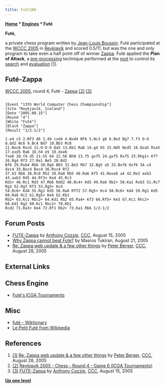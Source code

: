 ```yaml
---
title: FutC3A9
---
```

**[Home](Home "Home") * [Engines](Engines "Engines") * Futé**

**Futé**,

a private chess program written by [Jean-Louis Boussin](Jean-Louis_Boussin "Jean-Louis Boussin"). Futé participated at the [WCCC 2005](WCCC_2005 "WCCC 2005") in [Reykjavík](https://en.wikipedia.org/wiki/Reykjav%C3%ADk) and scored 0.5/11, but was the one and only program to take even a half point off of winner [Zappa](Zappa "Zappa").
Futé applied the **Plan of Attack**, a [pre-processing](Piece-Square_Tables#Preprocessing "Piece-Square Tables") technique performed at the [root](Root "Root") to control its [search](Search "Search") and [evaluation](Evaluation "Evaluation") <a id="cite-note-1" href="#cite-ref-1">[1]</a>.

## Futé-Zappa

[WCCC 2005](WCCC_2005 "WCCC 2005"), round 4, Futé - [Zappa](Zappa "Zappa") <a id="cite-note-2" href="#cite-ref-2">[2]</a>
<a id="cite-note-3" href="#cite-ref-3">[3]</a>

```

[Event "13th World Computer Chess Championship"]
[Site "Reykjavík, Iceland"]
[Date "2005.08.15"]
[Round "4"]
[White "Futé"]
[Black "Zappa"]
[Result "1/2-1/2"]

1.e4 c5 2.Nf3 d6 3.d4 cxd4 4.Nxd4 Nf6 5.Nc3 g6 6.Be3 Bg7 7.f3 O-O 8.Qd2 Nc6 9.Bc4 Bd7 10.Bb3 Rc8 
11.Nxc6 Rxc6 12.O-O-O Qa5 13.Kb1 Ra6 14.g4 b5 15.Nd5 Nxd5 16.Qxa5 Rxa5 17.exd5 Ra6 18.h4 e5 19.dxe6 
fxe6 20.f4 d5 21.h5 b4 22.h6 Bh8 23.f5 gxf5 24.gxf5 Rxf5 25.Rhg1+ Kf7 26.Rg4 Rf3 27.Re1 Be5 28.Bd2 
Bf6 29.Rxb4 Rb6 30.Rg4 Bb5 31.Be3 Rb7 32.Bg5 a5 33.Bxf6 Kxf6 34.c4 dxc4 35.Bxc4 Bxc4 36.Rxc4 Rf2 
37.b3 Rb6 38.Rc8 Rh2 39.Ra8 Rb5 40.Ra6 Kf5 41.Rexe6 a4 42.Re3 axb3 43.axb3 Rd5 44.Rf3+ Ke4 45.Rc3 
Rd1+ 46.Rc1 Rd3 47.Rb6 Rdd2 48.Rc4+ Kd5 49.Ra6 Rb2+ 50.Ka1 Rxb3 51.Rc7 Rg3 52.Rg7 Rf3 53.Rg5+ Kc4 
54.Rc6+ Kd4 55.Rg1 Kd5 56.Ra6 Rff2 57.Rg5+ Kc4 58.Rc6+ Kd4 59.Rg1 Kd5 60.Ra6 Rc2 61.Rg5+ Ke4 62.Kb1 
Rb2+ 63.Kc1 Rbc2+ 64.Kd1 Rb2 65.Ra4+ Kf3 66.Rf5+ Ke3 67.Kc1 Rhc2+ 68.Kd1 Rg2 69.Kc1 Rbc2+ 70.Kb1 
Rcd2 71.Ra3+ Ke4 72.Rf1 Rb2+ 73.Ka1 Rb6 1/2-1/2 

```

## Forum Posts

- [FUTE-Zappa](https://www.stmintz.com/ccc/index.php?id=442363) by [Anthony Cozzie](Anthony_Cozzie "Anthony Cozzie"), [CCC](CCC "CCC"), August 15, 2005
- [Why Zappa cannot beat Fute?](https://www.stmintz.com/ccc/index.php?id=443877) by Masros Tukiran, August 21, 2005
- [Re: Zappa web update & a few other things](https://www.stmintz.com/ccc/index.php?id=445901) by [Peter Berger](Peter_Berger "Peter Berger"), [CCC](CCC "CCC"), August 28, 2005

## External Links

## Chess Engine

- [Futé's ICGA Tournaments](https://www.game-ai-forum.org/icga-tournaments/program.php?id=107)

## Misc

- [futé - Wiktionary](https://en.wiktionary.org/wiki/fut%C3%A9)
- [Le Petit Futé from Wikipedia](https://en.wikipedia.org/wiki/Le_Petit_Fut%C3%A9)

## References

1. <a id="cite-ref-1" href="#cite-note-1">[1]</a> [Re: Zappa web update & a few other things](https://www.stmintz.com/ccc/index.php?id=445901) by [Peter Berger](Peter_Berger "Peter Berger"), [CCC](CCC "CCC"), August 28, 2005
1. <a id="cite-ref-2" href="#cite-note-2">[2]</a> [Reykjavík 2005 - Chess - Round 4 - Game 6 (ICGA Tournaments)](https://www.game-ai-forum.org/icga-tournaments/round.php?tournament=21&round=4&id=6)
1. <a id="cite-ref-3" href="#cite-note-3">[3]</a> [FUTE-Zappa](https://www.stmintz.com/ccc/index.php?id=442363) by [Anthony Cozzie](Anthony_Cozzie "Anthony Cozzie"), [CCC](CCC "CCC"), August 15, 2005

**[Up one level](Engines "Engines")**

